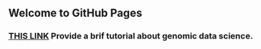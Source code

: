 ## Welcome to GitHub Pages
### [THIS LINK](https://github.com/genometanvir) Provide a brif tutorial about genomic data science.
